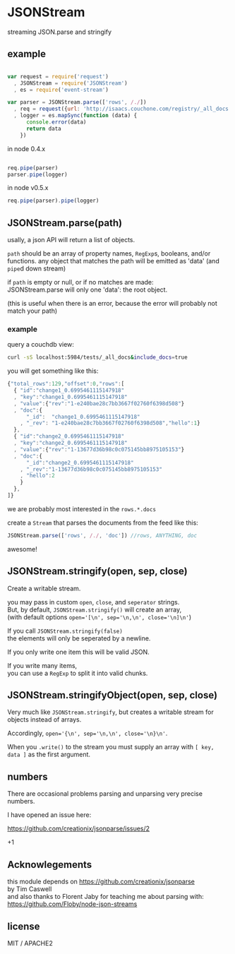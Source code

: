 # JSONStream

streaming JSON.parse and stringify

## example

```javascript

var request = require('request')
  , JSONStream = require('JSONStream')
  , es = require('event-stream')

var parser = JSONStream.parse(['rows', /./])
  , req = request({url: 'http://isaacs.couchone.com/registry/_all_docs'})
  , logger = es.mapSync(function (data) {
      console.error(data)
      return data
    })
```

in node 0.4.x

``` javascript

req.pipe(parser)
parser.pipe(logger)

```

in node v0.5.x

``` javascript
req.pipe(parser).pipe(logger)

```

## JSONStream.parse(path)

usally, a json API will return a list of objects.  

`path` should be an array of property names, `RegExp`s, booleans, and/or functions.
any object that matches the path will be emitted as 'data' (and `pipe`d down stream)

if `path` is empty or null, or if no matches are made:  
JSONStream.parse will only one 'data': the root object.

(this is useful when there is an error, because the error will probably not match your path)

### example

query a couchdb view:

``` bash
curl -sS localhost:5984/tests/_all_docs&include_docs=true
```
you will get something like this:

``` js
{"total_rows":129,"offset":0,"rows":[
  { "id":"change1_0.6995461115147918"
  , "key":"change1_0.6995461115147918"
  , "value":{"rev":"1-e240bae28c7bb3667f02760f6398d508"}
  , "doc":{
      "_id":  "change1_0.6995461115147918"
    , "_rev": "1-e240bae28c7bb3667f02760f6398d508","hello":1}
  },
  { "id":"change2_0.6995461115147918"
  , "key":"change2_0.6995461115147918"
  , "value":{"rev":"1-13677d36b98c0c075145bb8975105153"}
  , "doc":{
      "_id":"change2_0.6995461115147918"
    , "_rev":"1-13677d36b98c0c075145bb8975105153"
    , "hello":2
    }
  },
]}

```

we are probably most interested in the `rows.*.docs`  

create a `Stream` that parses the documents from the feed like this:

``` js
JSONStream.parse(['rows', /./, 'doc']) //rows, ANYTHING, doc
``` 
awesome!

## JSONStream.stringify(open, sep, close)

Create a writable stream.

you may pass in custom `open`, `close`, and `seperator` strings.  
But, by default, `JSONStream.stringify()` will create an array,  
(with default options `open='[\n', sep='\n,\n', close='\n]\n'`)

If you call `JSONStream.stringify(false)`   
the elements will only be seperated by a newline.  

If you only write one item this will be valid JSON.  

If you write many items,  
you can use a `RegExp` to split it into valid chunks.

## JSONStream.stringifyObject(open, sep, close)

Very much like `JSONStream.stringify`,
but creates a writable stream for objects instead of arrays.

Accordingly, `open='{\n', sep='\n,\n', close='\n}\n'`.

When you `.write()` to the stream you must supply an array with `[ key, data ]`
as the first argument.

## numbers

There are occasional problems parsing and unparsing very precise numbers.  

I have opened an issue here:

https://github.com/creationix/jsonparse/issues/2

+1

## Acknowlegements

this module depends on https://github.com/creationix/jsonparse  
by Tim Caswell  
and also thanks to Florent Jaby for teaching me about parsing with:
https://github.com/Floby/node-json-streams

## license

MIT / APACHE2
